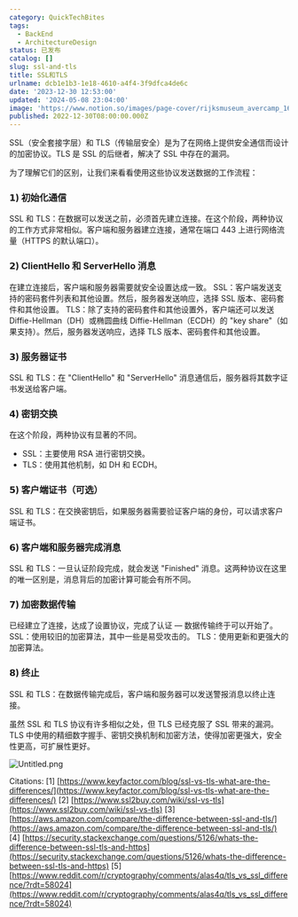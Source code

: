 ```yaml
---
category: QuickTechBites
tags:
  - BackEnd
  - ArchitectureDesign
status: 已发布
catalog: []
slug: ssl-and-tls
title: SSL和TLS
urlname: dcb1e1b3-1e18-4610-a4f4-3f9dfca4de6c
date: '2023-12-30 12:53:00'
updated: '2024-05-08 23:04:00'
image: 'https://www.notion.so/images/page-cover/rijksmuseum_avercamp_1620.jpg'
published: 2022-12-30T08:00:00.000Z
---
```


SSL（安全套接字层）和 TLS（传输层安全）是为了在网络上提供安全通信而设计的加密协议。TLS 是 SSL 的后继者，解决了 SSL 中存在的漏洞。


为了理解它们的区别，让我们来看看使用这些协议发送数据的工作流程：


### 𝟭) 初始化通信


SSL 和 TLS：在数据可以发送之前，必须首先建立连接。在这个阶段，两种协议的工作方式非常相似。客户端和服务器建立连接，通常在端口 443 上进行网络流量（HTTPS 的默认端口）。


### 𝟮) ClientHello 和 ServerHello 消息


在建立连接后，客户端和服务器需要就安全设置达成一致。
SSL：客户端发送支持的密码套件列表和其他设置。然后，服务器发送响应，选择 SSL 版本、密码套件和其他设置。
TLS：除了支持的密码套件和其他设置外，客户端还可以发送 Diffie-Hellman（DH）或椭圆曲线 Diffie-Hellman（ECDH）的 "key share"（如果支持）。然后，服务器发送响应，选择 TLS 版本、密码套件和其他设置。


### 𝟯) 服务器证书


SSL 和 TLS：在 "ClientHello" 和 "ServerHello" 消息通信后，服务器将其数字证书发送给客户端。


### 𝟰) 密钥交换


在这个阶段，两种协议有显著的不同。
- SSL：主要使用 RSA 进行密钥交换。
- TLS：使用其他机制，如 DH 和 ECDH。


### 𝟱) 客户端证书（可选）


SSL 和 TLS：在交换密钥后，如果服务器需要验证客户端的身份，可以请求客户端证书。


### 𝟲) 客户端和服务器完成消息


SSL 和 TLS：一旦认证阶段完成，就会发送 "Finished" 消息。这两种协议在这里的唯一区别是，消息背后的加密计算可能会有所不同。


### 𝟳) 加密数据传输


已经建立了连接，达成了设置协议，完成了认证 — 数据传输终于可以开始了。
SSL：使用较旧的加密算法，其中一些是易受攻击的。
TLS：使用更新和更强大的加密算法。


### 𝟴) 终止


SSL 和 TLS：在数据传输完成后，客户端和服务器可以发送警报消息以终止连接。


虽然 SSL 和 TLS 协议有许多相似之处，但 TLS 已经克服了 SSL 带来的漏洞。TLS 中使用的精细数字握手、密钥交换机制和加密方法，使得加密更强大，安全性更高，可扩展性更好。


![Untitled.png](https://prod-files-secure.s3.us-west-2.amazonaws.com/5d24fe63-e567-4804-86f9-9fdc62e13082/8ff987c5-7f31-4b50-83f5-c69ee7578c4a/Untitled.png?X-Amz-Algorithm=AWS4-HMAC-SHA256&X-Amz-Content-Sha256=UNSIGNED-PAYLOAD&X-Amz-Credential=ASIAZI2LB466V7Y3DO7I%2F20250317%2Fus-west-2%2Fs3%2Faws4_request&X-Amz-Date=20250317T053845Z&X-Amz-Expires=3600&X-Amz-Security-Token=IQoJb3JpZ2luX2VjEOX%2F%2F%2F%2F%2F%2F%2F%2F%2F%2FwEaCXVzLXdlc3QtMiJHMEUCIQCXOQj0oNlSjFLdSuPL0HyAJKfQPvkHb1gMtcRpQhdGigIgQC4NJYiMAOxAooAUUd7fU0jMZPYGCvymTljOZWHGj0Qq%2FwMIPhAAGgw2Mzc0MjMxODM4MDUiDBiRU5HfPguKWvRLqSrcAzCjQXQj%2BvQnPcdz4N5iKIJskBhldy7R4HbGvWJi5tikwa6oA7vyTUNT6geuI2s3p6RQxJI6%2FhupZr7qGzxC7IRTzN%2FhoyqML1xUQIdd1kxpAO8wObEQ67pjFtpsdLwfzYZnbbo908Do51rs9bEhBRSzp%2FyctY8Zr6bFb9G857zb4KrXhhAjMvhEQsLRlNmlSYTLC%2BzZ%2B%2BncrD%2B5%2BDksFwGC8TTAnBnNL2Y8zpYldU5e%2Bz7qNgl7nDtnvlTv6iqq3JmEO7ZlYJzLVfNcB8V%2BaI9c9Cna8lT%2Fi2mM16X9ALmXRgIs65Ru%2B6OSwmZfK8oGGtbhuDAF3qS4o5axJFjcyFKYW%2FJOJLnmi60sx2bKeU2u5vllwSwXXpK1tg6JmzeQGoMeiDed%2Bcwo12VpkF0QzKiJOCgtC%2BJPaRWoWs1m2UXIrSTB49GzZXC1Tf2UDt7Ew%2FjkVz8o9FTVnoAkbPWJJU0InkxyJTEFQEP1I6aJuq%2Bs6jXC1QAEmsCBrD8YK9OkYQFvKH7bZyYBuXSZhgCpbT%2F92elw1fCTOlTYGl64xKRALnrcFBt12PshUvV9PQ84Zcah%2BwtSN5i6QYLqhReVCWdeFDyUQeJXfLsuLkEDL3edf1gxgvN1IjDuwi4AMN%2FZ3r4GOqUBGSizbXl%2FK3D165LwooVIHNBsU4ux1sj%2FXJdJuzkuD5DoficfcWEbCwZ9dOOkwEGiJPyRhjyvLSTxpZTGpybYgteIwrYiMKKAR5V0hbrHkTOV1JSRma6cKsM4T6EhcjQrql7HN3TkkKVGrFzpQxDzE0yGAABer2lmATrBnmajK5nMtq72z%2FSymo%2BCIb33x1kshTB1btf43ITuAh3r94DZqkMkFr8Z&X-Amz-Signature=85532eb8bfba12ebc8d6b1fecd3b447661ffcaa037fdd32202ba497772fe9950&X-Amz-SignedHeaders=host&x-id=GetObject)


Citations:
[1] [https://www.keyfactor.com/blog/ssl-vs-tls-what-are-the-differences/](https://www.keyfactor.com/blog/ssl-vs-tls-what-are-the-differences/)
[2] [https://www.ssl2buy.com/wiki/ssl-vs-tls](https://www.ssl2buy.com/wiki/ssl-vs-tls)
[3] [https://aws.amazon.com/compare/the-difference-between-ssl-and-tls/](https://aws.amazon.com/compare/the-difference-between-ssl-and-tls/)
[4] [https://security.stackexchange.com/questions/5126/whats-the-difference-between-ssl-tls-and-https](https://security.stackexchange.com/questions/5126/whats-the-difference-between-ssl-tls-and-https)
[5] [https://www.reddit.com/r/cryptography/comments/alas4q/tls_vs_ssl_difference/?rdt=58024](https://www.reddit.com/r/cryptography/comments/alas4q/tls_vs_ssl_difference/?rdt=58024)

